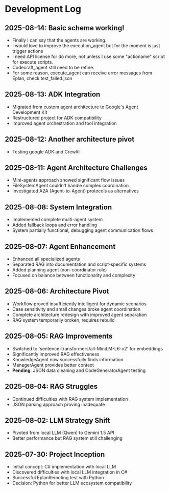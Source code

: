 # Development Log

## 2025-08-14: Basic scheme working!
- Finally I can say that the agents are working.
- I would love to improve the execution_agent but for the moment is just trigger actions
- I need API license for do more, not unless I use some "actioname" script for execute scripts.
- Codecraft_agent still need to be refine.
- For some reason, execute_agent can receive error messages from Eplan, check test_failed.json

## 2025-08-13: ADK Integration
- Migrated from custom agent architecture to Google's Agent Development Kit
- Restructured project for ADK compatibility
- Improved agent orchestration and tool integration

## 2025-08-12: Another architecture pivot
- Testing google ADK and CrewAI

## 2025-08-11: Agent Architecture Challenges
- Mini-agents approach showed significant flow issues
- FileSystemAgent couldn't handle complex coordination
- Investigated A2A (Agent-to-Agent) protocols as alternatives

## 2025-08-08: System Integration
- Implemented complete multi-agent system
- Added fallback loops and error handling
- System partially functional, debugging agent communication flows

## 2025-08-07: Agent Enhancement
- Enhanced all specialized agents
- Separated RAG into documentation and script-specific systems
- Added planning agent (non-coordinator role)
- Focused on balance between functionality and complexity

## 2025-08-06: Architecture Pivot
- Workflow proved insufficiently intelligent for dynamic scenarios
- Case sensitivity and small changes broke agent coordination
- Complete architecture redesign with improved agent separation
- RAG system temporarily broken, requires rebuild

## 2025-08-05: RAG Improvements
- Switched to 'sentence-transformers/all-MiniLM-L6-v2' for embeddings
- Significantly improved RAG effectiveness
- KnowledgeAgent now successfully finds information
- ManagerAgent provides better context
- **Pending**: JSON data cleaning and CodeGeneratorAgent testing

## 2025-08-04: RAG Struggles
- Continued difficulties with RAG system implementation
- JSON parsing approach proving inadequate

## 2025-08-02: LLM Strategy Shift
- Pivoted from local LLM (Qwen) to Gemini 1.5 API
- Better performance but RAG system still challenging

## 2025-07-30: Project Inception
- Initial concept: C# implementation with local LLM
- Discovered difficulties with local LLM integration in C#
- Successful EplanRemoting test with Python
- Decision: Python for better LLM ecosystem compatibility